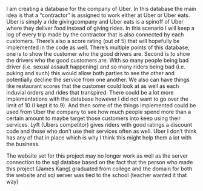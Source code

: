 I am creating a database for the company of Uber. 
In this database the main idea is that a “contractor” is assigned to work either at Uber or Uber eats. 
Uber is simply a ride givingcompany and Uber eats is a spinoff of Uber where they deliver food instead of giving rides.
In this scenario I will keep a log of every trip made by the contractor that is also connected by each customers. 
There’s also a score rating (out of 5) that will hopefully be implemented in the code as well. 
There’s multiple points of this database, one is to show the customer who the good drivers are. 
Second is to show the drivers who the good customers are. With so many people being bad driver (i.e. sexual assault happening) and so many riders being bad (i.e. puking and such) this would allow both parties to see the other and potentially decline the service from one another.
We also can have things like restaurant scores that the customer could look at as well as each induvial orders and rides that transpired. There could be a lot more implementations with the database however I did not want to go over the limit of 10 (I kept it to 9).
And then some of the things implemented could be used from Uber the company to see how much people spend more than a certain amount to maybe target those customers into keep using their services. Lyft (Ubers competitor) gives riders with good ratings a discount code and those who don’t use their services often as well.
Uber I don’t think has any of that in place which is why I think this might help them a lot with the business.

The website set for this project may no longer work as well as the server connection to the sql databse based on the fact that the person who made this project (James Kang) graduated from college and the domain for both the website and sql server was tied to the school (teacher wanted it that way)
